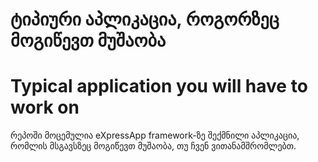 # ტიპიური აპლიკაცია, როგორზეც მოგიწევთ მუშაობა
# Typical application you will have to work on

რეპოში მოცემულია eXpressApp framework-ზე შექმნილი აპლიკაცია, რომლის მსგავსზეც მოგიწევთ მუშაობა, თუ ჩვენ ვითანამშრომლებთ.

